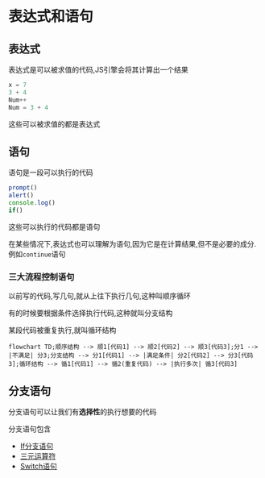 # 表达式和语句

## 表达式

表达式是可以被求值的代码,JS引擎会将其计算出一个结果

```js
x = 7
3 + 4
Num++
Num = 3 + 4
```

这些可以被求值的都是表达式

## 语句

语句是一段可以执行的代码

```js
prompt()
alert()
console.log()
if()
```

这些可以执行的代码都是语句

在某些情况下,表达式也可以理解为语句,因为它是在计算结果,但不是必要的成分.例如`continue`语句

### 三大流程控制语句

以前写的代码,写几句,就从上往下执行几句,这种叫顺序循环

有的时候要根据条件选择执行代码,这种就叫分支结构

某段代码被重复执行,就叫循环结构

```mermaid
flowchart TD;顺序结构 --> 顺1[代码1] --> 顺2[代码2] --> 顺3[代码3];分1 --> |不满足| 分3;分支结构 --> 分1[代码1] --> |满足条件| 分2[代码2] --> 分3[代码3];循环结构 --> 循1[代码1] --> 循2(重复代码) --> |执行多次| 循3[代码3]
```

## 分支语句

分支语句可以让我们有**选择性**的执行想要的代码

分支语句包含

* [If分支语句](If语句.md)
* [三元运算符](三元运算符.md)
* [Switch语句](Switch语句.md)
